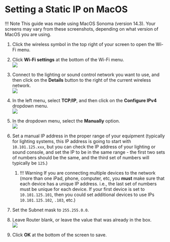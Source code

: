 # Setting a Static IP on MacOS

!!! Note
    This guide was made using MacOS Sonoma (version 14.3). Your screens may vary from these screenshots, depending on what version of MacOS you are using.

1. Click the wireless symbol in the top right of your screen to open the Wi-Fi menu.
2. Click **Wi-Fi settings** at the bottom of the Wi-Fi menu.  
![](https://thsq-us.b-cdn.net/docs/images/static-ip-tutorial/macos/1_2_wifi_menu.png)

3. Connect to the lighting or sound control network you want to use, and then click on the **Details** button to the right of the current wireless network.  
![](https://thsq-us.b-cdn.net/docs/images/static-ip-tutorial/macos/3_settings_details.png)

4. In the left menu, select **TCP/IP**, and then click on the **Configure IPv4** dropdown menu.  
![](https://thsq-us.b-cdn.net/docs/images/static-ip-tutorial/macos/4_dhcp_dropdown.png)

5. In the dropdown menu, select the **Manually** option.  
![](https://thsq-us.b-cdn.net/docs/images/static-ip-tutorial/macos/5_manually_dropdown.png)

6. Set a manual IP address in the proper range of your equipment (typically for lighting systems, this IP address is going to start with `10.101.125.xxx`, but you can check the IP address of your lighting or sound console, and set the IP to be in the same range - the first two sets of numbers should be the same, and the third set of numbers will typically be `125`.)  
      1.  !!! Warning
        If you are connecting multiple devices to the network (more than one iPad, phone, computer, etc, you **must** make sure that each device has a unique IP address. i.e., the last set of numbers must be unique for each device. If your first device is set to `10.101.125.101`, then you could set additional devices to use IPs `10.101.125.102`, `.103`, etc.)

7. Set the Subnet mask to `255.255.0.0`.
8. Leave Router blank, or leave the value that was already in the box.  
![](https://thsq-us.b-cdn.net/docs/images/static-ip-tutorial/macos/6_static_ip_7_subnet_8_router.png)

9. Click **OK** at the bottom of the screen to save.